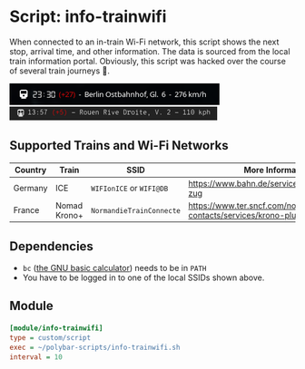 # Script: info-trainwifi

When connected to an in-train Wi-Fi network, this script shows the next stop, arrival time, and other information. The data is sourced from the local train information portal.
Obviously, this script was hacked over the course of several train journeys 🚄.

![German ICE](screenshots/1.png)
![French Nomad Krono+](screenshots/2.png)

## Supported Trains and Wi-Fi Networks

| Country | Train | SSID | More Information |
|---------|-------|-------|------------|
| Germany | ICE   | `WIFIonICE` or `WIFI@DB` | https://www.bahn.de/service/zug/wlan-im-zug |
| France  | Nomad Krono+ | `NormandieTrainConnecte` | https://www.ter.sncf.com/normandie/services-contacts/services/krono-plus |

## Dependencies

* `bc` ([the GNU basic calculator](https://www.gnu.org/software/bc/)) needs to be in `PATH`
* You have to be logged in to one of the local SSIDs shown above.

## Module

```ini
[module/info-trainwifi]
type = custom/script
exec = ~/polybar-scripts/info-trainwifi.sh
interval = 10
```
